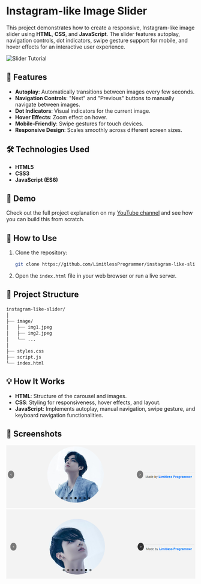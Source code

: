 # Instagram-like Image Slider

This project demonstrates how to create a responsive, Instagram-like image slider using **HTML**, **CSS**, and **JavaScript**. The slider features autoplay, navigation controls, dot indicators, swipe gesture support for mobile, and hover effects for an interactive user experience.

![Slider Tutorial](https://youtu.be/TlKKh9Q1KL8) 

## 🚀 Features

- **Autoplay**: Automatically transitions between images every few seconds.
- **Navigation Controls**: "Next" and "Previous" buttons to manually navigate between images.
- **Dot Indicators**: Visual indicators for the current image.
- **Hover Effects**: Zoom effect on hover.
- **Mobile-Friendly**: Swipe gestures for touch devices.
- **Responsive Design**: Scales smoothly across different screen sizes.

## 🛠️ Technologies Used

- **HTML5**
- **CSS3**
- **JavaScript (ES6)**

## 🎥 Demo

Check out the full project explanation on my [YouTube channel](https://www.youtube.com/@LimitlessProgrammer) and see how you can build this from scratch.

## 🚩 How to Use

1. Clone the repository:
    ```bash
    git clone https://github.com/LimitlessProgrammer/instagram-like-slider.git
    ```
2. Open the `index.html` file in your web browser or run a live server.

## 📂 Project Structure

```
instagram-like-slider/
│
├── image/
│   ├── img1.jpeg
│   ├── img2.jpeg
│   └── ...
│
├── styles.css
├── script.js
└── index.html
```

## 💡 How It Works

- **HTML**: Structure of the carousel and images.
- **CSS**: Styling for responsiveness, hover effects, and layout.
- **JavaScript**: Implements autoplay, manual navigation, swipe gesture, and keyboard navigation functionalities.

## 🌟 Screenshots

![Screenshot 1](1.png)  
![Screenshot 2](2.png)


